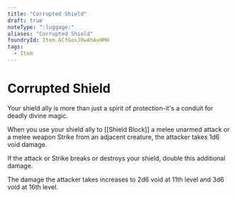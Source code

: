 ```yaml
---
title: "Corrupted Shield"
draft: true
noteType: ":luggage:"
aliases: "Corrupted Shield"
foundryId: Item.6CfGoxJRwAhAvHMH
tags:
  - Item
---
```


# Corrupted Shield

Your shield ally is more than just a spirit of protection-it's a conduit for deadly divine magic.

When you use your shield ally to [[Shield Block]] a melee unarmed attack or a melee weapon Strike from an adjacent creature, the attacker takes 1d6 void damage.

If the attack or Strike breaks or destroys your shield, double this additional damage.

The damage the attacker takes increases to 2d6 void at 11th level and 3d6 void at 16th level.
